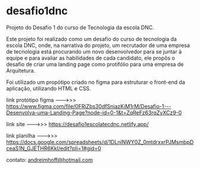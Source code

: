 # desafio1dnc
Projeto do Desafio 1 do curso de Tecnologia da escola DNC.

Este projeto foi realizado como um desafio do curso de tecnologia da escola DNC, onde, na narrativa do projeto, um recrutador de uma empresa de tecnologia está procurando um novo desenvolvedor para se juntar à equipe e para avaliar as habilidades de cada candidato, ele propôs o desafio de criar uma landing page como protifólio para uma empresa de Arquitetura.

Foi utilizado um propótipo criado no figma para estruturar o front-end da aplicação, utilizando HTML e CSS.

link protótipo figma --->>> https://www.figma.com/file/0FRiZbs30dfSniazKiM1rM/Desafio-1---Desenvolva-uma-Landing-Page?node-id=0-1&t=ZqReFz63rqZyXCz9-0


link site --->>> https://desafio1escolatecdnc.netlify.app/

link planilha --->>> https://docs.google.com/spreadsheets/d/1DLnlNWY0Z_0mtdrxxrPJMsmbpDceaS1N_GJETHR6KkI/edit?pli=1#gid=0



contato: andreimhoff@hotmail.com